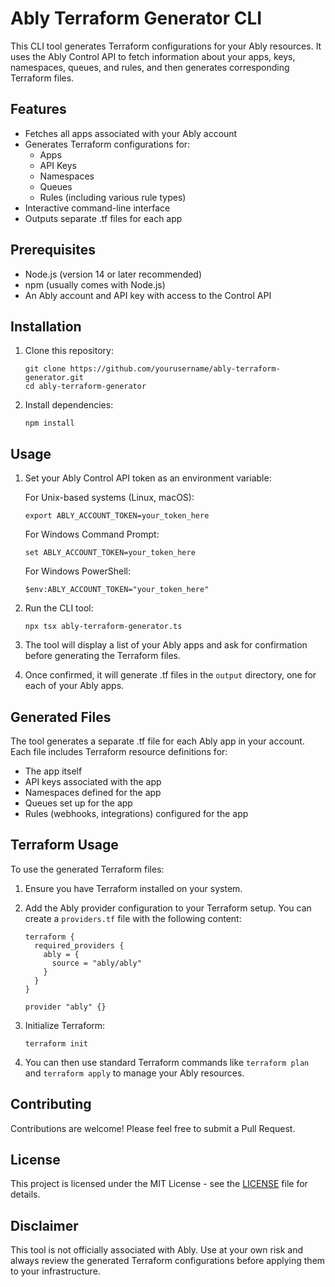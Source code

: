 # Ably Terraform Generator CLI

This CLI tool generates Terraform configurations for your Ably resources. It uses the Ably Control API to fetch information about your apps, keys, namespaces, queues, and rules, and then generates corresponding Terraform files.

## Features

- Fetches all apps associated with your Ably account
- Generates Terraform configurations for:
  - Apps
  - API Keys
  - Namespaces
  - Queues
  - Rules (including various rule types)
- Interactive command-line interface
- Outputs separate .tf files for each app

## Prerequisites

- Node.js (version 14 or later recommended)
- npm (usually comes with Node.js)
- An Ably account and API key with access to the Control API

## Installation

1. Clone this repository:

   ```
   git clone https://github.com/yourusername/ably-terraform-generator.git
   cd ably-terraform-generator
   ```

2. Install dependencies:
   ```
   npm install
   ```

## Usage

1. Set your Ably Control API token as an environment variable:

   For Unix-based systems (Linux, macOS):

   ```
   export ABLY_ACCOUNT_TOKEN=your_token_here
   ```

   For Windows Command Prompt:

   ```
   set ABLY_ACCOUNT_TOKEN=your_token_here
   ```

   For Windows PowerShell:

   ```
   $env:ABLY_ACCOUNT_TOKEN="your_token_here"
   ```

2. Run the CLI tool:

   ```
   npx tsx ably-terraform-generator.ts
   ```

3. The tool will display a list of your Ably apps and ask for confirmation before generating the Terraform files.

4. Once confirmed, it will generate .tf files in the `output` directory, one for each of your Ably apps.

## Generated Files

The tool generates a separate .tf file for each Ably app in your account. Each file includes Terraform resource definitions for:

- The app itself
- API keys associated with the app
- Namespaces defined for the app
- Queues set up for the app
- Rules (webhooks, integrations) configured for the app

## Terraform Usage

To use the generated Terraform files:

1. Ensure you have Terraform installed on your system.

2. Add the Ably provider configuration to your Terraform setup. You can create a `providers.tf` file with the following content:

   ```hcl
   terraform {
     required_providers {
       ably = {
         source = "ably/ably"
       }
     }
   }

   provider "ably" {}
   ```

3. Initialize Terraform:

   ```
   terraform init
   ```

4. You can then use standard Terraform commands like `terraform plan` and `terraform apply` to manage your Ably resources.

## Contributing

Contributions are welcome! Please feel free to submit a Pull Request.

## License

This project is licensed under the MIT License - see the [LICENSE](LICENSE) file for details.

## Disclaimer

This tool is not officially associated with Ably. Use at your own risk and always review the generated Terraform configurations before applying them to your infrastructure.
